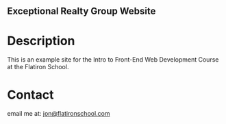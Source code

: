Exceptional Realty Group Website
---

# Description

This is an example site for the Intro to Front-End Web Development Course at the Flatiron School.

# Contact 

email me at: jon@flatironschool.com